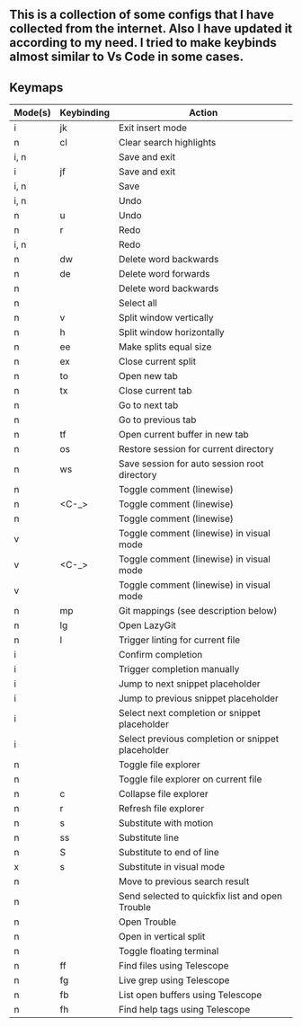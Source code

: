 ## This is a collection of some configs that I have collected from the internet. Also I have updated it according to my need. I tried to make keybinds almost similar to Vs Code in some cases.

## Keymaps

| Mode(s) | Keybinding | Action                                            |
| ------- | ---------- | ------------------------------------------------- |
| i       | jk         | Exit insert mode                                  |
| n       | <leader>cl | Clear search highlights                           |
| i, n    | <C-x>      | Save and exit                                     |
| i       | jf         | Save and exit                                     |
| i, n    | <C-s>      | Save                                              |
| i, n    | <C-z>      | Undo                                              |
| n       | u          | Undo                                              |
| n       | r          | Redo                                              |
| i, n    | <C-y>      | Redo                                              |
| n       | dw         | Delete word backwards                             |
| n       | de         | Delete word forwards                              |
| n       | <C-d>      | Delete word backwards                             |
| n       | <C-a>      | Select all                                        |
| n       | <leader>v  | Split window vertically                           |
| n       | <leader>h  | Split window horizontally                         |
| n       | <leader>ee | Make splits equal size                            |
| n       | <leader>ex | Close current split                               |
| n       | <leader>to | Open new tab                                      |
| n       | <leader>tx | Close current tab                                 |
| n       | <C-n>      | Go to next tab                                    |
| n       | <C-p>      | Go to previous tab                                |
| n       | <leader>tf | Open current buffer in new tab                    |
| n       | <leader>os | Restore session for current directory             |
| n       | <leader>ws | Save session for auto session root directory      |
| n       | <C-/>      | Toggle comment (linewise)                         |
| n       | <C-\_>     | Toggle comment (linewise)                         |
| n       | <C-c>      | Toggle comment (linewise)                         |
| v       | <C-/>      | Toggle comment (linewise) in visual mode          |
| v       | <C-\_>     | Toggle comment (linewise) in visual mode          |
| v       | <C-c>      | Toggle comment (linewise) in visual mode          |
| n       | <leader>mp | Git mappings (see description below)              |
| n       | <leader>lg | Open LazyGit                                      |
| n       | <leader>l  | Trigger linting for current file                  |
| i       | <CR>       | Confirm completion                                |
| i       | <C-Space>  | Trigger completion manually                       |
| i       | <C-l>      | Jump to next snippet placeholder                  |
| i       | <C-h>      | Jump to previous snippet placeholder              |
| i       | <Tab>      | Select next completion or snippet placeholder     |
| i       | <S-Tab>    | Select previous completion or snippet placeholder |
| n       | <C-b>      | Toggle file explorer                              |
| n       | <A-f>      | Toggle file explorer on current file              |
| n       | <leader>c  | Collapse file explorer                            |
| n       | <leader>r  | Refresh file explorer                             |
| n       | s          | Substitute with motion                            |
| n       | ss         | Substitute line                                   |
| n       | S          | Substitute to end of line                         |
| x       | s          | Substitute in visual mode                         |
| n       | <C-k>      | Move to previous search result                    |
| n       | <C-q>      | Send selected to quickfix list and open Trouble   |
| n       | <C-t>      | Open Trouble                                      |
| n       | <C-v>      | Open in vertical split                            |
| n       | <C-cr>     | Toggle floating terminal                          |
| n       | <leader>ff | Find files using Telescope                        |
| n       | <leader>fg | Live grep using Telescope                         |
| n       | <leader>fb | List open buffers using Telescope                 |
| n       | <leader>fh | Find help tags using Telescope                    |

